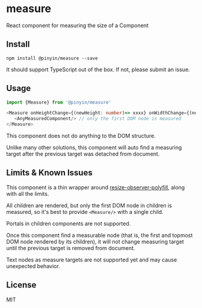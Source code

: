 # measure

React component for measuring the size of a Component

## Install

`npm install @pinyin/measure --save`

It should support TypeScript out of the box. If not, please submit an issue.

## Usage

```typescript jsx
import {Measure} from '@pinyin/measure'

<Measure onHeightChange={(newHeight: number)=> xxxx} onWidthChange={(newWidth: number)=> xxxx}>
   <AnyMeasuredComponent/> // only the first DOM node is measured
</Measure>

```

This component does not do anything to the DOM structure.

Unlike many other solutions, this component will auto find a measuring target after the previous target was detached from document.

## Limits & Known Issues

This component is a thin wrapper around [resize-observer-polyfill](https://github.com/que-etc/resize-observer-polyfill), along with all the limits.

All children are rendered, but only the first DOM node in children is measured, so it's best to provide `<Measure/>` with a single child.

Portals in children components are not supported.

Once this component find a measurable node (that is, the first and topmost DOM node rendered by its children), it will not change measuring target until the previous target is removed from document.

Text nodes as measure targets are not supported yet and may cause unexpected behavior.

## License

MIT



